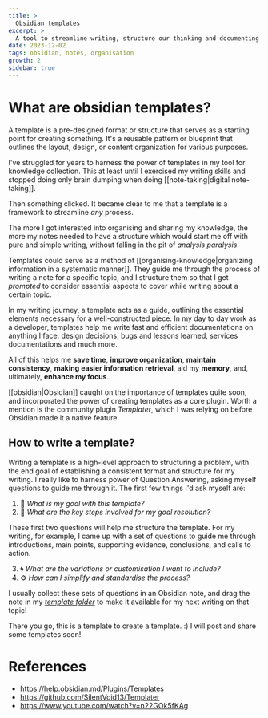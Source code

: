 ```yaml
---
title: >
  Obsidian templates
excerpt: >
  A tool to streamline writing, structure our thinking and documenting anything.
date: 2023-12-02
tags: obsidian, notes, organisation
growth: 2
sidebar: true
---
```

# What are obsidian templates?

A template is a pre-designed format or structure that serves as a starting point for creating something. It's a reusable pattern or blueprint that outlines the layout, design, or content organization for various purposes.

I've struggled for years to harness the power of templates in my tool for knowledge collection. This at least until I exercised my writing skills and stopped doing only brain dumping when doing [[note-taking|digital note-taking]].

Then something clicked.
It became clear to me that a template is a framework to streamline *any* process.

The more I got interested into organising and sharing my knowledge, the more my notes needed to have a structure which would start me off with pure and simple writing, without falling in the pit of *analysis paralysis*.

Templates could serve as a method of [[organising-knowledge|organizing information in a systematic manner]]. They guide me through the process of writing a note for a specific topic, and I structure them so that I get *prompted* to consider essential aspects to cover while writing about a certain topic.

In my writing journey, a template acts as a guide, outlining the essential elements necessary for a well-constructed piece.
In my day to day work as a developer, templates help me write fast and efficient documentations on anything I face: design decisions, bugs and lessons learned, services documentations and much more.

All of this helps me **save time**, **improve organization**, **maintain consistency**, **making easier information retrieval**, aid my **memory**, and, ultimately, **enhance my focus**.

[[obsidian|Obsidian]] caught on the importance of templates quite soon, and incorporated the power of creating templates as a core plugin. Worth a mention is the community plugin *Templater*, which I was relying on before Obsidian made it a native feature.

## How to write a template?

Writing a template is a high-level approach to structuring a problem, with the end goal of establishing a consistent format and structure for my writing. I really like to harness power of Question Answering, asking myself questions to guide me through it.
 The first few things I'd ask myself are:

1. 🎯 *What is my goal with this template?*
2. 🔑 *What are the key steps involved for my goal resolution?*

These first two questions will help me structure the template. For my writing, for example, I came up with a set of questions to guide me through introductions, main points, supporting evidence, conclusions, and calls to action.

3. 🌀 *What are the variations or customisation I want to include?*
4. ⚙️  *How can I simplify and standardise the process?*

I usually collect these sets of questions in an Obsidian note, and drag the note in my [*template folder*](https://help.obsidian.md/Plugins/Templates) to make it available for my next writing on that topic!

There you go, this is a template to create a template. :)
I will post and share some templates soon!

# References
- https://help.obsidian.md/Plugins/Templates
- https://github.com/SilentVoid13/Templater
- https://www.youtube.com/watch?v=n22GOk5fKAg